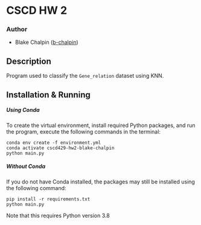 # CSCD HW 2

### Author

- Blake Chalpin ([b-chalpin](https://github.com/b-chalpin))

## Description

Program used to classify the `Gene_relation` dataset using KNN.

## Installation & Running

##### Using Conda

To create the virtual environment, install required Python packages, and run the program, execute the following commands in the terminal:

```
conda env create -f environment.yml
conda activate cscd429-hw2-blake-chalpin
python main.py
```

##### Without Conda

If you do not have Conda installed, the packages may still be installed using the following command:

```
pip install -r requirements.txt
python main.py
```

Note that this requires Python version 3.8
